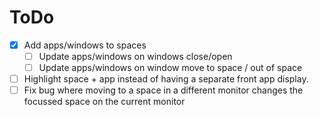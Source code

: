 # ToDo
- [x] Add apps/windows to spaces
  - [ ] Update apps/windows on windows close/open
  - [ ] Update apps/windows on window move to space / out of space
- [ ] Highlight space + app instead of having a separate front app display.
- [ ] Fix bug where moving to a space in a different monitor changes the focussed space on the current monitor

